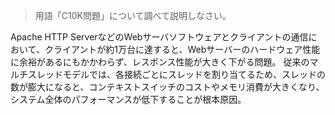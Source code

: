 > 用語「C10K問題」について調べて説明しなさい。

Apache HTTP ServerなどのWebサーバソフトウェアとクライアントの通信において、クライアントが約1万台に達すると、Webサーバーのハードウェア性能に余裕があるにもかかわらず、レスポンス性能が大きく下がる問題。
従来のマルチスレッドモデルでは、各接続ごとにスレッドを割り当てるため、スレッドの数が膨大になると、コンテキストスイッチのコストやメモリ消費が大きくなり、システム全体のパフォーマンスが低下することが根本原因。